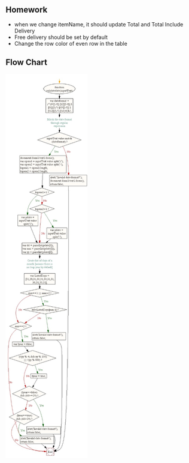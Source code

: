 ## Homework

- when we change itemName, it should update Total and Total Include Delivery
- Free delivery should be set by default
- Change the row color of even row in the table

## Flow Chart

![alt text](./images/flow-chart.jpeg)
